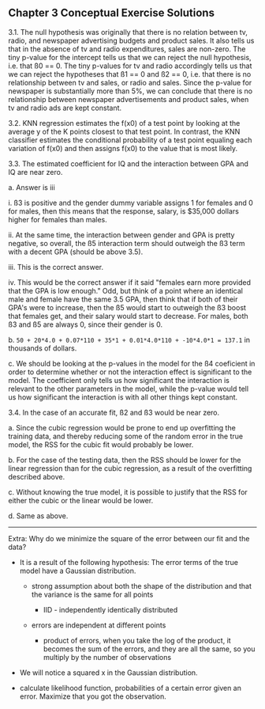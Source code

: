 Chapter 3 Conceptual Exercise Solutions
---

3.1. The null hypothesis was originally that there is no relation between tv, radio, and newspaper advertising budgets and product sales. It also tells us that in the absence of tv and radio expenditures, sales are non-zero. The tiny p-value for the intercept tells us that we can reject the null hypothesis, i.e. that ß0 == 0. The tiny p-values for tv and radio accordingly tells us that we can reject the hypotheses that ß1 == 0 and ß2 == 0, i.e. that there is no relationship between tv and sales, or radio and sales. Since the p-value for newspaper is substantially more than 5%, we can conclude that there is no relationship between newspaper advertisements and product sales, when tv and radio ads are kept constant.

3.2. KNN regression estimates the f(x0) of a test point by looking at the average y of the K points closest to that test point. In contrast, the KNN classifier estimates the conditional probability of a test point equaling each variation of f(x0) and then assigns f(x0) to the value that is most likely.

3.3. The estimated coefficient for IQ and the interaction between GPA and IQ are near zero.

a. Answer is iii

i. ß3 is positive and the gender dummy variable assigns 1 for females and 0 for males, then this means that the response, salary, is $35,000 dollars higher for females than males.

ii. At the same time, the interaction between gender and GPA is pretty negative, so overall, the ß5 interaction term should outweigh the ß3 term with a decent GPA (should be above 3.5).

iii. This is the correct answer.

iv. This would be the correct answer if it said "females earn more provided that the GPA is low enough." Odd, but think of a point where an identical male and female have the same 3.5 GPA, then think that if both of their GPA's were to increase, then the ß5 would start to outweigh the ß3 boost that females get, and their salary would start to decrease. For males, both ß3 and ß5 are always 0, since their gender is 0.

b. `50 + 20*4.0 + 0.07*110 + 35*1 + 0.01*4.0*110 + -10*4.0*1 = 137.1` in thousands of dollars.

c. We should be looking at the p-values in the model for the ß4 coeficient in order to determine whether or not the interaction effect is significant to the model. The coefficient only tells us how significant the interaction is relevant to the other parameters in the model, while the p-value would tell us how significant the interaction is with all other things kept constant.

3.4. In the case of an accurate fit, ß2 and ß3 would be near zero.

a. Since the cubic regression would be prone to end up overfitting the training data, and thereby reducing some of the random error in the true model, the RSS for the cubic fit would probably be lower.

b. For the case of the testing data, then the RSS should be lower for the linear regression than for the cubic regression, as a result of the overfitting described above.

c. Without knowing the true model, it is possible to justify that the RSS for either the cubic or the linear would be lower.

d. Same as above.

---

Extra: Why do we minimize the square of the error between our fit and the data?

* It is a result of the following hypothesis: The error terms of the true model have a Gaussian distribution.

    *  strong assumption about both the shape of the distribution and that the variance is the same for all points

        *  IID - independently identically distributed

    *  errors are independent at different points

        *  product of errors, when you take the log of the product, it becomes the sum of the errors, and they are all the same, so you multiply by the number of observations

*  We will notice a squared x in the Gaussian distribution.

*  calculate likelihood function, probabilities of a certain error given an error. Maximize that you got the observation.
